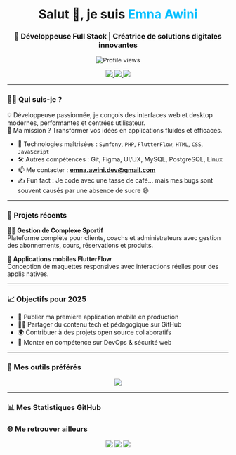 <h1 align="center">Salut 👋, je suis <span style="color:#00bfff;">Emna Awini</span></h1>
<h3 align="center">🚀 Développeuse Full Stack | Créatrice de solutions digitales innovantes</h3>

<p align="center">
  <img src="https://komarev.com/ghpvc/?username=emna-awini&label=Profile%20views&color=0e75b6&style=flat" alt="Profile views" />
</p>

<p align="center">
  <a href="https://github.com/emna-awini?tab=followers">
    <img src="https://img.shields.io/github/followers/emna-awini?label=Followers&style=social" />
  </a>
  <a href="https://linkedin.com/in/emna-awini">
    <img src="https://img.shields.io/badge/LinkedIn-Emna%20Awini-blue?logo=linkedin" />
  </a>
  <a href="mailto:emna.awini@esprit.tn">
    <img src="https://img.shields.io/badge/Email-Contact-red?logo=gmail" />
  </a>
</p>

---

### 👩‍💻 Qui suis-je ?

💡 Développeuse passionnée, je conçois des interfaces web et desktop modernes, performantes et centrées utilisateur.  
🎯 Ma mission ? Transformer vos idées en applications fluides et efficaces.

- 🧠 Technologies maîtrisées : `Symfony`, `PHP`, `FlutterFlow`, `HTML`, `CSS`, `JavaScript`
- 🛠️ Autres compétences : Git, Figma, UI/UX, MySQL, PostgreSQL, Linux
- 📫 Me contacter : **emna.awini.dev@gmail.com**
- ✍️ Fun fact : Je code avec une tasse de café... mais mes bugs sont souvent causés par une absence de sucre 😄

---

### 🎯 Projets récents

🚴‍♀️ **Gestion de Complexe Sportif**  
Plateforme complète pour clients, coachs et administrateurs avec gestion des abonnements, cours, réservations et produits.

📱 **Applications mobiles FlutterFlow**  
Conception de maquettes responsives avec interactions réelles pour des applis natives.

---

### 📈 Objectifs pour 2025

- 🚀 Publier ma première application mobile en production
- 👩‍🏫 Partager du contenu tech et pédagogique sur GitHub
- 🌍 Contribuer à des projets open source collaboratifs
- 🔧 Monter en compétence sur DevOps & sécurité web

---

### 🧰 Mes outils préférés

<p align="center">
  <img src="https://skillicons.dev/icons?i=html,css,js,php,symfony,flutter,figma,github,git,vscode,linux,postgres,mysql" />
</p>

---

### 📊 Mes Statistiques GitHub



### 🌐 Me retrouver ailleurs

<p align="center">
  <a href="https://www.linkedin.com/in/emna-awini"><img src="https://img.shields.io/badge/LinkedIn-Emna%20Awini-blue?logo=linkedin" /></a>
  <a href="https://github.com/emna-awini"><img src="https://img.shields.io/badge/GitHub-emna--awini-black?logo=github" /></a>
  <a href="mailto:emna.awini@esprit.tn"><img src="https://img.shields.io/badge/Email-Contact-red?logo=gmail" /></a>
</p>
